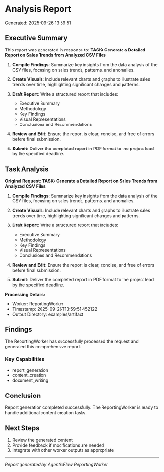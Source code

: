 # Analysis Report

Generated: 2025-09-26 13:59:51

## Executive Summary

This report was generated in response to: **TASK: Generate a Detailed Report on Sales Trends from Analyzed CSV Files**

1. **Compile Findings**: Summarize key insights from the data analysis of the CSV files, focusing on sales trends, patterns, and anomalies.
   
2. **Create Visuals**: Include relevant charts and graphs to illustrate sales trends over time, highlighting significant changes and patterns.

3. **Draft Report**: Write a structured report that includes:
   - Executive Summary
   - Methodology
   - Key Findings
   - Visual Representations
   - Conclusions and Recommendations

4. **Review and Edit**: Ensure the report is clear, concise, and free of errors before final submission.

5. **Submit**: Deliver the completed report in PDF format to the project lead by the specified deadline.

## Task Analysis

**Original Request:** **TASK: Generate a Detailed Report on Sales Trends from Analyzed CSV Files**

1. **Compile Findings**: Summarize key insights from the data analysis of the CSV files, focusing on sales trends, patterns, and anomalies.
   
2. **Create Visuals**: Include relevant charts and graphs to illustrate sales trends over time, highlighting significant changes and patterns.

3. **Draft Report**: Write a structured report that includes:
   - Executive Summary
   - Methodology
   - Key Findings
   - Visual Representations
   - Conclusions and Recommendations

4. **Review and Edit**: Ensure the report is clear, concise, and free of errors before final submission.

5. **Submit**: Deliver the completed report in PDF format to the project lead by the specified deadline.

**Processing Details:**
- Worker: ReportingWorker
- Timestamp: 2025-09-26T13:59:51.452122
- Output Directory: examples/artifact

## Findings

The ReportingWorker has successfully processed the request and generated this comprehensive report.

### Key Capabilities
- report_generation
- content_creation
- document_writing

## Conclusion

Report generation completed successfully. The ReportingWorker is ready to handle additional content creation tasks.

## Next Steps

1. Review the generated content
2. Provide feedback if modifications are needed
3. Integrate with other worker outputs as appropriate

---
*Report generated by AgenticFlow ReportingWorker*
